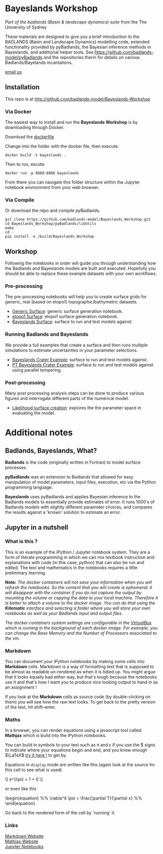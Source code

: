 # Bayeslands Workshop

*Part of the badlands (Basin & landscape dynamics) suite* from the The University of Sydney  

These materials are designed to give you a brief introduction to the BADLANDS (Basin and Landscape Dynamics) modelling code, extended functionality provided by pyBadlands, the Bayesian inference methods in Bayeslands, and additional helper tools. 
See https://github.com/badlands-model/pyBadlands and the repositories therin for details on various Badlands/Bayelands incantations.

[email us](mailto:tristan.salles@sydney.edu.au)


## Installation

This repo is at http://github.com/badlands-model/Bayeslands-Workshop


### Via Docker

The easiest way to install and run the **Bayeslands Workshop** is by downloading through Docker.

Download the [dockerfile](https://github.com/badlands-model/Bayeslands_Workshop/blob/master/Docker_details/Dockerfile) 

Change into the folder with the docker file, then execute:

``` 
docker build -t bayeslands . 
```

Then to run, excute:

```
docker run -p 8888:8888 bayeslands
```

From there you can navigate this folder structure within the Jupyter notebook environment from your web browser.


### Via Compile

Or download the repo and compile pyBadlands.

```
git clone https://github.com/badlands-model/Bayeslands_Workshop.git
cd Bayeslands_Workshop/pyBadlands/libUtils
make 
cd -
pip install -e /build/Bayeslands_Workshop
```



## Workshop

Following the notebooks in order will guide you through understanding how the Badlands and Bayeslands models are built and executed. Hopefully you should be able to replace these example datasets with your own workflows.


### Pre-processing

The pre-processing notebooks will help you to create surface grids for generic, real (based on etopo1) topographic/bathymetric datasets.

* [Generic Surface](https://github.com/badlands-model/Bayeslands_Workshop/blob/master/Examples/topoCreate.ipynb): generic surface generation notebook.
* [etopo1 Surface](https://github.com/badlands-model/Bayeslands_Workshop/blob/master/Examples/etopoGen.ipynb): etopo1 surface generation notebook.
* [Bayeslands Surface](https://github.com/badlands-model/Bayeslands_Workshop/blob/master/Examples/bl_topogenr.ipynb): surface to run and test models against.


### Running Badlands and Bayeslands

We provide a full examples that create a surface and then runs multiple simulations to estimate uncertainties in your parameter selections.

* [Bayeslands Crater Example](https://github.com/badlands-model/Bayeslands_Workshop/blob/master/Examples/bl_mcmc.ipynb): surface to run and test models against.
* [PT Bayeslands Crater Example](https://github.com/badlands-model/Bayeslands_Workshop/blob/master/Examples/ptBayeslands.ipynb): surface to run and test models against using parallel tempering.

 
 
### Post-processing

Many post processing analysis steps can be done to produce various figures and interrogate different parts of the numerical model.

* [Likelihood surface creation](https://github.com/badlands-model/Bayeslands_Workshop/blob/master/Examples/bl_surflikl.ipynb): explores the the parameter space in evaluating the model.


# Additional notes

## Badlands, Bayeslands, What?

**Badlands** is the code (originally written in Fortran) to model surface processes.

**pyBadlands** was an extension to Badlands that allowed for easy manipulation of model parameters, input files, execution, etc via the Python programming language.

**Bayeslands** uses pyBadlands and applies Bayesian inference to the Badlands models to essentially provide estimates of error. It runs 1000's of Badlands models with slightly different parameter choices, and compares the results against a 'known' solution to estimate an error.


## Jupyter in a nutshell


### What is this ?

This is an example of the iPython / Jupyter notebook system. They are a form of literate programming in which we can mix textbook instruction and explanations with code (in this case, python) that can also be run and edited. The text and mathematics in the notebooks requires a little preliminary learning. 

**Note:**
*The docker containers will not save your information when you will refresh the notebooks. So the content that you will create is ephemeral: it will disappear with the container if you do not capture the output by mounting the volume or copying the data to your local machine. Therefore it is better to attach a volume to the docker image. You can do that using the **Kitematic** interface and selecting a folder where you will store your own notebooks as well as your Badlands input and output files.*

*The docker containers system settings are configurable in the [VirtualBox](http://www.virtualbox.org) which is running in the background of each docker image. For example, you can change the Base Memory and the Number of Processors associated to the vm.*


### Markdown

You can document your iPython notebooks by making some cells into **Markdown** cells. Markdown is a way of formatting text that is supposed to be almost as readable un-rendered as when it is tidied up. You might argue that it looks equally bad either way, but that's tough because the notebooks use it and that's how I want you to produce nice looking output to hand in as an assignment !

If you look at the **Markdown** cells as source code (by double-clicking on them) you will see how the raw text looks. To get back to the pretty version of the text, hit shift-enter.

### Maths

In a browser, you can render equations using a javascript tool called **Mathjax** which is build into the iPython notebooks. 

You can build in symbols to your text such as $\pi$ and $\epsilon$ if you use the \$ signs to indicate where your equations begin and end, and you know enough $\LaTeX$ [try it here !](http://www.codecogs.com/latex/eqneditor.php) to get by.

Equations in `display` mode are written like this (again look at the source for this cell to see what is used)

\\[ e^{i\pi} + 1 = 0 \\]

or even like this

\begin{equation}
%%
    \nabla^4 \psi = \frac{\partial T}{\partial x}
%%    
\end{equation}

Go back to the rendered form of the cell by 'running' it.

### Links 

[Markdown Website](http://daringfireball.net/projects/markdown/)  
[Mathjax Website](http://docs.mathjax.org)  
[Jupyter Notebooks](http://www.jupyter.org)

